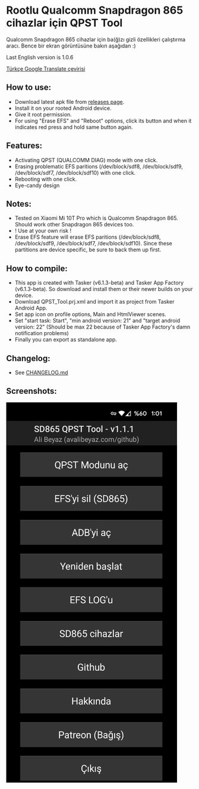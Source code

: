 # Rootlu Qualcomm Snapdragon 865 cihazlar için QPST Tool  
Qualcomm Snapdragon 865 cihazlar için ba(ğ)zı gizli özellikleri çalıştırma aracı. Bence bir ekran görüntüsüne bakın aşağıdan :)    

Last English version is 1.0.6
  
[Türkçe Google Translate çevirisi](https://github-com.translate.goog/symbuzzer/android-qpst-tool/blob/main/README.md?_x_tr_sl=en&_x_tr_tl=tr&_x_tr_hl=tr&_x_tr_pto=wapp)  
  
## How to use:
- Download latest apk file from [releases page](https://github.com/symbuzzer/android-qpst-tool/releases).    
- Install it on your rooted Android device.  
- Give it root permission.  
- For using "Erase EFS" and "Reboot" options, click its button and when it indicates red press and hold same button again.  

## Features:  
- Activating QPST (QUALCOMM DIAG) mode with one click.  
- Erasing problematic EFS paritions (/dev/block/sdf8, /dev/block/sdf9, /dev/block/sdf7, /dev/block/sdf10) with one click.  
- Rebooting with one click.
- Eye-candy design

## Notes:  
- Tested on Xiaomi Mi 10T Pro which is Qualcomm Snapdragon 865. Should work other Snapdragon 865 devices too.  
- ! Use at your own risk !
- Erase EFS feature will erase EFS paritions (/dev/block/sdf8, /dev/block/sdf9, /dev/block/sdf7, /dev/block/sdf10). Since these partitions are device specific, be sure to back them up first.  
  
## How to compile:  
- This app is created with Tasker (v6.1.3-beta) and Tasker App Factory (v6.1.3-beta). So download and install them or their newer builds on your device.  
- Download QPST_Tool.prj.xml and import it as project from Tasker Android App.  
- Set app icon on profile options, Main and HtmlViewer scenes.  
- Set "start task: Start", "min android version: 21" and "target android version: 22" (Should be max 22 because of Tasker App Factory's damn notification problems)  
- Finally you can export as standalone app.  
  
## Changelog:  
- See [CHANGELOG.md](https://github.com/symbuzzer/android-qpst-tool/blob/main/CHANGELOG.md)
  
## Screenshots:
![](https://github.com/symbuzzer/android-qpst-tool/blob/main/screenshot1.jpg?raw=true)

